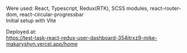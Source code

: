 Were used: React, Typescript, Redux(RTK), SCSS modules, react-router-dom, react-circular-progressbar <br />
Initial setup with Vite

Deployed at:<br />
https://test-task-react-redux-user-dashboard-354itrxz9-mike-makaryshyn.vercel.app/home
